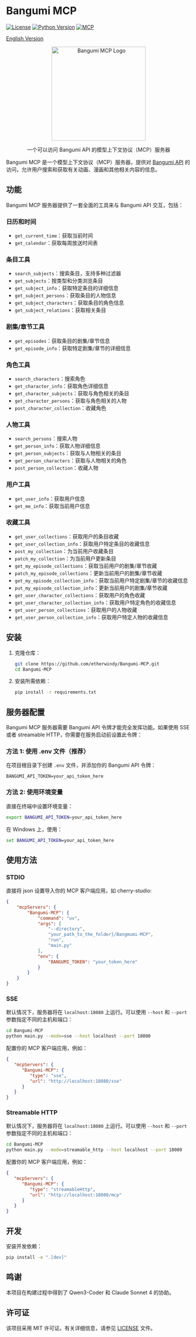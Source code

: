 # Bangumi MCP

[![License](https://img.shields.io/github/license/etherwindy/Bangumi-MCP)](LICENSE)
[![Python Version](https://img.shields.io/badge/python-3.10%2B-blue)](https://www.python.org/downloads/)
[![MCP](https://img.shields.io/badge/MCP-Server-orange)](https://modelcontextprotocol.io)

[English Version](README.md)

<p align="center">
  <img src="https://placehold.co/200x200/transparent/pink?font=Oswald&text=Bangumi\nM%20C%20P" alt="Bangumi MCP Logo" width="256" height="256">
</p>


<p align="center">
  一个可以访问 Bangumi API 的模型上下文协议（MCP）服务器
</p>

Bangumi MCP 是一个模型上下文协议（MCP）服务器，提供对 [Bangumi API](https://bangumi.github.io/api/) 的访问，允许用户搜索和获取有关动画、漫画和其他相关内容的信息。

## 功能

Bangumi MCP 服务器提供了一套全面的工具来与 Bangumi API 交互，包括：

### 日历和时间

- `get_current_time`：获取当前时间
- `get_calendar`：获取每周放送时间表

### 条目工具

- `search_subjects`：搜索条目，支持多种过滤器
- `get_subjects`：按类型和分类浏览条目
- `get_subject_info`：获取特定条目的详细信息
- `get_subject_persons`：获取条目的人物信息
- `get_subject_characters`：获取条目的角色信息
- `get_subject_relations`：获取相关条目

### 剧集/章节工具

- `get_episodes`：获取条目的剧集/章节信息
- `get_episode_info`：获取特定剧集/章节的详细信息

### 角色工具

- `search_characters`：搜索角色
- `get_character_info`：获取角色详细信息
- `get_character_subjects`：获取与角色相关的条目
- `get_character_persons`：获取与角色相关的人物
- `post_character_collection`：收藏角色

### 人物工具

- `search_persons`：搜索人物
- `get_person_info`：获取人物详细信息
- `get_person_subjects`：获取与人物相关的条目
- `get_person_characters`：获取与人物相关的角色
- `post_person_collection`：收藏人物

### 用户工具

- `get_user_info`：获取用户信息
- `get_me_info`：获取当前用户信息

### 收藏工具

- `get_user_collections`：获取用户的条目收藏
- `get_user_collection_info`：获取用户特定条目的收藏信息
- `post_my_collection`：为当前用户收藏条目
- `patch_my_collection`：为当前用户更新条目
- `get_my_episode_collections`：获取当前用户的剧集/章节收藏
- `patch_my_episode_collections`：更新当前用户的剧集/章节收藏
- `get_my_episode_collection_info`：获取当前用户特定剧集/章节的收藏信息
- `put_my_episode_collection_info`：更新当前用户的剧集/章节收藏
- `get_user_character_collections`：获取用户的角色收藏
- `get_user_character_collection_info`：获取用户特定角色的收藏信息
- `get_user_person_collections`：获取用户的人物收藏
- `get_user_person_collection_info`：获取用户特定人物的收藏信息

## 安装

1. 克隆仓库：

   ```bash
   git clone https://github.com/etherwindy/Bangumi-MCP.git
   cd Bangumi-MCP
   ```

2. 安装所需依赖：

   ```bash
   pip install -r requirements.txt
   ```

## 服务器配置

Bangumi MCP 服务器需要 Bangumi API 令牌才能完全发挥功能。如果使用 SSE 或者 streamable HTTP，你需要在服务启动前设置此令牌：

### 方法 1: 使用 .env 文件（推荐）

在项目根目录下创建 `.env` 文件，并添加你的 Bangumi API 令牌：

```env
BANGUMI_API_TOKEN=your_api_token_here
```

### 方法 2: 使用环境变量

直接在终端中设置环境变量：

```bash
export BANGUMI_API_TOKEN=your_api_token_here
```

在 Windows 上，使用：

```cmd
set BANGUMI_API_TOKEN=your_api_token_here
```

## 使用方法

### STDIO

直接将 json 设置导入你的 MCP 客户端应用，如 cherry-studio:

```json
{
    "mcpServers": {
        "Bangumi-MCP": {
            "command": "uv",
            "args": [
                "--directory",
                "your_path_to_the_folder}/Bangmumi-MCP",
                "run",
                "main.py"
            ],
            "env": {
                "BANGUMI_TOKEN": "your_token_here"
            }
        }
    }
}
```

### SSE

默认情况下，服务器将在 `localhost:18080` 上运行。可以使用 `--host` 和 `--port` 参数指定不同的主机和端口：

```bash
cd Bangumi-MCP
python main.py --mode=sse --host localhost --port 18080
```

配置你的 MCP 客户端应用，例如：

```json
{
   "mcpServers": {
      "Bangumi-MCP": {
         "type": "sse",
         "url": "http://localhost:18080/sse"
      }
   }
}
```

### Streamable HTTP

默认情况下，服务器将在 `localhost:18080` 上运行。可以使用 `--host` 和 `--port` 参数指定不同的主机和端口：

```bash
cd Bangumi-MCP
python main.py --mode=streamable_http --host localhost --port 18080
```

配置你的 MCP 客户端应用，例如：

```json
{
   "mcpServers": {
      "Bangumi-MCP": {
         "type": "streamableHttp",
         "url": "http://localhost:18080/mcp"
      }
   }
}
```

## 开发

安装开发依赖：

```bash
pip install -e ".[dev]"
```

## 鸣谢

本项目在构建过程中得到了 Qwen3-Coder 和 Claude Sonnet 4 的协助。

## 许可证

该项目采用 MIT 许可证。有关详细信息，请参见 [LICENSE](LICENSE) 文件。
